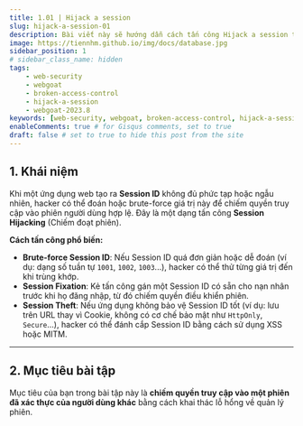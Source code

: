 ```yaml
---
title: 1.01 | Hijack a session
slug: hijack-a-session-01
description: Bài viết này sẽ hướng dẫn cách tấn công Hijack a session trên WebGoat 2023.8
image: https://tiennhm.github.io/img/docs/database.jpg
sidebar_position: 1
# sidebar_class_name: hidden
tags: 
    - web-security
    - webgoat
    - broken-access-control
    - hijack-a-session
    - webgoat-2023.8
keywords: [web-security, webgoat, broken-access-control, hijack-a-session, webgoat-2023.8]
enableComments: true # for Gisqus comments, set to true
draft: false # set to true to hide this post from the site
---
```


## **1. Khái niệm**  
Khi một ứng dụng web tạo ra **Session ID** không đủ phức tạp hoặc ngẫu nhiên, hacker có thể đoán hoặc brute-force giá trị này để chiếm quyền truy cập vào phiên người dùng hợp lệ. Đây là một dạng tấn công **Session Hijacking** (Chiếm đoạt phiên).  

**Cách tấn công phổ biến:**  
- **Brute-force Session ID**: Nếu Session ID quá đơn giản hoặc dễ đoán (ví dụ: dạng số tuần tự `1001`, `1002`, `1003`...), hacker có thể thử từng giá trị đến khi trùng khớp.  
- **Session Fixation**: Kẻ tấn công gán một Session ID có sẵn cho nạn nhân trước khi họ đăng nhập, từ đó chiếm quyền điều khiển phiên.  
- **Session Theft**: Nếu ứng dụng không bảo vệ Session ID tốt (ví dụ: lưu trên URL thay vì Cookie, không có cơ chế bảo mật như `HttpOnly`, `Secure`...), hacker có thể đánh cắp Session ID bằng cách sử dụng XSS hoặc MITM.  

---

## **2. Mục tiêu bài tập**  
Mục tiêu của bạn trong bài tập này là **chiếm quyền truy cập vào một phiên đã xác thực của người dùng khác** bằng cách khai thác lỗ hổng về quản lý phiên.  
